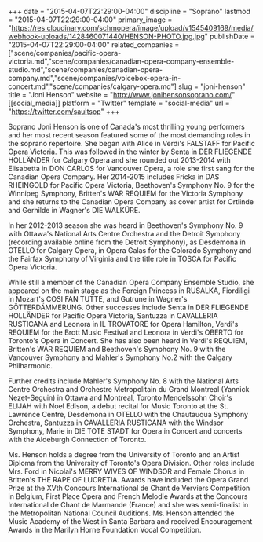 +++
date = "2015-04-07T22:29:00-04:00"
discipline = "Soprano"
lastmod = "2015-04-07T22:29:00-04:00"
primary_image = "https://res.cloudinary.com/schmopera/image/upload/v1545409169/media/webhook-uploads/1428460071440/HENSON-PHOTO.jpg.jpg"
publishDate = "2015-04-07T22:29:00-04:00"
related_companies = ["scene/companies/pacific-opera-victoria.md","scene/companies/canadian-opera-company-ensemble-studio.md","scene/companies/canadian-opera-company.md","scene/companies/voicebox-opera-in-concert.md","scene/companies/calgary-opera.md"]
slug = "joni-henson"
title = "Joni Henson"
website = "http://www.jonihensonsoprano.com/"
[[social_media]]
platform = "Twitter"
template = "social-media"
url = "https://twitter.com/saultsop"
+++

<p>
	Soprano Joni Henson is one of Canada's most thrilling young performers and her most recent season featured some of the most demanding roles in the soprano repertoire. She began with Alice in Verdi's FALSTAFF for Pacific Opera Victoria. This was followed in the winter by Senta in DER FLIEGENDE HOLLÄNDER for Calgary Opera and she rounded out 2013-2014 with Elisabetta in DON CARLOS for Vancouver Opera, a role she first sang for the Canadian Opera Company. Her 2014-2015 includes Fricka in DAS RHEINGOLD for Pacific Opera Victoria, Beethoven's Symphony No. 9 for the Winnipeg Symphony, Britten's WAR REQUIEM for the Victoria Symphony and she returns to the Canadian Opera Company as cover artist for Ortlinde and Gerhilde in Wagner's DIE WALKÜRE.
</p>
<p>
	In her 2012-2013 season she was heard in Beethoven's Symphony No. 9 with Ottawa's National Arts Centre Orchestra and the Detroit Symphony (recording available online from the Detroit Symphony), as Desdemona in OTELLO for Calgary Opera, in Opera Galas for the Colorado Symphony and the Fairfax Symphony of Virginia and the title role in TOSCA for Pacific Opera Victoria.
</p>
<p>
	While still a member of the Canadian Opera Company Ensemble Studio, she appeared on the main stage as the Foreign Princess in RUSALKA, Fiordiligi in Mozart's COSI FAN TUTTE, and Gutrune in Wagner's GÖTTERDÄMMERUNG. Other successes include Senta in DER FLIEGENDE HOLLÄNDER for Pacific Opera Victoria, Santuzza in CAVALLERIA RUSTICANA and Leonora in IL TROVATORE for Opera Hamilton, Verdi's REQUIEM for the Brott Music Festival and Leonora in Verdi's OBERTO for Toronto's Opera in Concert. She has also been heard in Verdi's REQUIEM, Britten's WAR REQUIEM and Beethoven's Symphony No. 9 with the Vancouver Symphony and Mahler's Symphony No.2 with the Calgary Philharmonic.
</p>
<p>
	Further credits include Mahler's Symphony No. 8 with the National Arts Centre Orchestra and Orchestre Metropolitain du Grand Montreal (Yannick Nezet-Seguin) in Ottawa and Montreal, Toronto Mendelssohn Choir's ELIJAH with Noel Edison, a debut recital for Music Toronto at the St. Lawrence Centre, Desdemona in OTELLO with the Chautauqua Symphony Orchestra, Santuzza in CAVALLERIA RUSTICANA with the Windsor Symphony, Marie in DIE TOTE STADT for Opera in Concert and concerts with the Aldeburgh Connection of Toronto.
</p>
<p>
	Ms. Henson holds a degree from the University of Toronto and an Artist Diploma from the University of Toronto's Opera Division. Other roles include Mrs. Ford in Nicolai's MERRY WIVES OF WINDSOR and Female Chorus in Britten's THE RAPE OF LUCRETIA. Awards have included the Opera Grand Prize at the XVth Concours International de Chant de Verviers Competition in Belgium, First Place Opera and French Melodie Awards at the Concours International de Chant de Marmande (France) and she was semi-finalist in the Metropolitan National Council Auditions. Ms. Henson attended the Music Academy of the West in Santa Barbara and received Encouragement Awards in the Marilyn Horne Foundation Vocal Competition.
</p>

